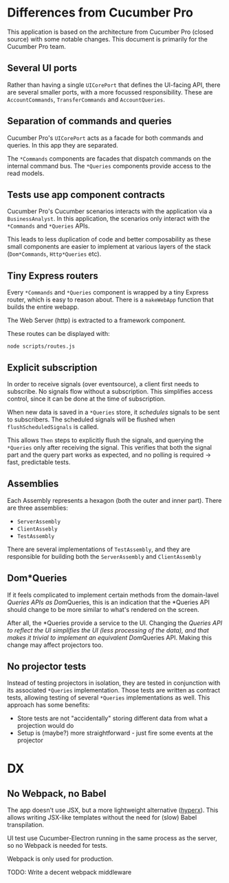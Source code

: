 # Differences from Cucumber Pro

This application is based on the architecture from Cucumber Pro (closed source) with some notable changes.
This document is primarily for the Cucumber Pro team.

## Several UI ports

Rather than having a single `UICorePort` that defines the UI-facing API, there are several smaller ports, with a more
focussed responsibility. These are `AccountCommands`, `TransferCommands` and `AccountQueries`.

## Separation of commands and queries

Cucumber Pro's `UICorePort` acts as a facade for both commands and queries. In this app they are separated.

The `*Commands` components are facades that dispatch commands on the internal command bus.
The `*Queries` components provide access to the read models.

## Tests use app component contracts

Cucumber Pro's Cucumber scenarios interacts with the application via a `BusinessAnalyst`. In this application, the
scenarios only interact with the `*Commands` and `*Queries` APIs.

This leads to less duplication of code and better composability as these small components are easier to implement
at various layers of the stack (`Dom*Commands`, `Http*Queries` etc).

## Tiny Express routers

Every `*Commands` and `*Queries` component is wrapped by a tiny Express router, which is easy to reason about.
There is a `makeWebApp` function that builds the entire webapp.

The Web Server (http) is extracted to a framework component.

These routes can be displayed with:

    node scripts/routes.js

## Explicit subscription

In order to receive signals (over eventsource), a client first needs to subscribe. No signals flow without a subscription.
This simplifies access control, since it can be done at the time of subscription.

When new data is saved in a `*Queries` store, it *schedules* signals to be sent to subscribers.
The scheduled signals will be flushed when `flushScheduledSignals` is called.

This allows `Then` steps to explicitly flush the signals, and querying the `*Queries` only after receiving
the signal. This verifies that both the signal part and the query part works as expected, and no
polling is required -> fast, predictable tests.

## Assemblies

Each Assembly represents a hexagon (both the outer and inner part). There are three assemblies:

* `ServerAssembly`
* `ClientAssebly`
* `TestAssembly`

There are several implementations of `TestAssembly`, and they are responsible for building both the
`ServerAssembly` and `ClientAssembly`

## Dom*Queries

If it feels complicated to implement certain methods from the domain-lavel *Queries APIs as Dom*Queries,
this is an indication that the *Queries API should change to be more similar to what's rendered on the screen.

After all, the *Queries provide a service to the UI. Changing the *Queries API to reflect the UI *simplifies*
the UI (less processing of the data), and that makes it trivial to implement an equivalent Dom*Queries API.
Making this change may affect projectors too.

## No projector tests

Instead of testing projectors in isolation, they are tested in conjunction with its associated `*Queries`
implementation. Those tests are written as contract tests, allowing testing of several `*Queries`
implementations as well. This approach has some benefits:

* Store tests are not "accidentally" storing different data from what a projection would do
* Setup is (maybe?) more straightforward - just fire some events at the projector

# DX

## No Webpack, no Babel

The app doesn't use JSX, but a more lightweight alternative ([hyperx](https://github.com/substack/hyperx)).
This allows writing JSX-like templates without the need for (slow) Babel transpilation.

UI test use Cucumber-Electron running in the same process as the server, so no Webpack is needed for tests.

Webpack is only used for production.

TODO: Write a decent webpack middleware